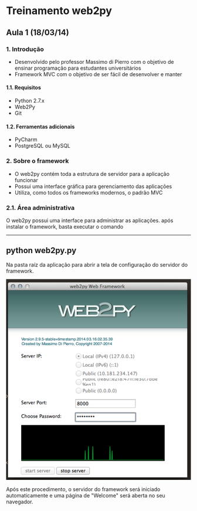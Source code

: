 # Treinamento web2py

## Aula 1 (18/03/14)

### 1. Introdução
- Desenvolvido pelo professor Massimo di Pierro com o objetivo de ensinar programação para estudantes universitários
- Framework MVC com o objetivo de ser fácil de desenvolver e manter

#### 1.1. Requisitos

- Python 2.7.x
- Web2Py
- Git

#### 1.2. Ferramentas adicionais

- PyCharm
- PostgreSQL ou MySQL

### 2. Sobre o framework

- O web2py contém toda a estrutura de servidor para a aplicação funcionar
- Possui uma interface gráfica para gerenciamento das aplicações
- Utiliza, como todos os frameworks modernos, o padrão MVC

### 2.1. Área administrativa

O web2py possui uma interface para administrar as aplicações. após instalar o framework, basta executar o comando

--------------------------------------
python web2py.py
--------------------------------------

Na pasta raíz da aplicação para abrir a tela de configuração do servidor do framework.

![Tela de inicialização do servidor](img/interface_servidor.png)

Após este procedimento, o servidor do framework será iniciado automaticamente e uma página de "Welcome" será aberta no seu navegador.